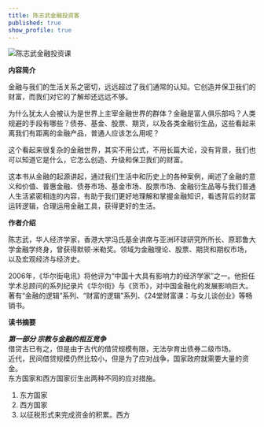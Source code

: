 ```yaml
---
title: 陈志武金融投资客
published: true
show_profile: true
---
```


![陈志武金融投资课]({{site.url}}/asset/books/czwjrtzk_cover.jpg)

**内容简介**

金融与我们的生活关系之密切，远远超过了我们通常的认知。它创造并保卫我们的财富，而我们对它的了解却还远远不够。

为什么犹太人会被认为是世界上主宰金融世界的群体？金融是富人俱乐部吗？人类规避的手段有哪些？债券、基金、股票、期货，以及各类金融衍生品，这些看起来离我们有距离的金融产品，普通人应该怎么用呢？

这个看起来很复杂的金融世界，其实不用公式，不用长篇大论，没有背景，我们也可以知道它是什么，它怎么创造、升级和保卫我们的财富。

这本书从金融的起源讲起，通过我们生活中和历史上的各种案例，阐述了金融的意义和价值、普惠金融、债券市场、基金市场、股票市场、金融衍生品等与我们普通人生活紧密相连的内容，有助于我们更好地理解和掌握金融知识，看透背后的财富运转逻辑，合理运用金融工具，获得更好的生活。

**作者介绍**

陈志武，华人经济学家，香港大学冯氏基金讲席与亚洲环球研究所所长、原耶鲁大学金融学终身，曾获得默顿·米勒奖。领域为金融理论、股票、期货和期权市场，以及宏观经济与经济史。 

2006年，《华尔街电讯》将他评为“中国十大具有影响力的经济学家”之一。他担任学术总顾问的系列纪录片《华尔街》与《货币》，对中国金融化的发展影响巨大。著有“金融的逻辑”系列、“财富的逻辑”系列、《24堂财富课：与女儿谈创业》等畅销书。

**读书摘要**

***第一部分 宗教与金融的相互竞争***<br>
借贷古已有之，但是由于古代的借贷规模有限，无法孕育出债券二级市场。<br>
近代，民间借贷规模仍然比较小，但是为了应对战争，国家政府就需要大量的资金。<br>
东方国家和西方国家衍生出两种不同的应对措施。
1. 东方国家
2. 西方国家
3. 以征税形式来完成资金的积累。西方
